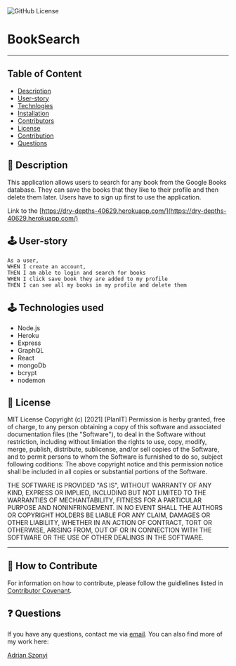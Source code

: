 <img alt="GitHub License" src="https://img.shields.io/apm/l/vim-mode"> 

# BookSearch
---

## Table of Content 

* [Description](#description)
* [User-story](#user)
* [Technlogies](#technologies)
* [Installation](#installation)
* [Contributors](#contributors)
* [License](#license)
* [Contribution](#contribution)
* [Questions](#questions)

<a name="description"></a>
## 📝 Description
This application allows users to search for any book from the Google Books database. They can save the books that they like to their profile and then delete them later. Users have to sign up first to use the application.

Link to the [https://dry-depths-40629.herokuapp.com/](https://dry-depths-40629.herokuapp.com/)

<a name="user"></a>
## 🕹 User-story
`As a user,` <br>
`WHEN I create an account,` <br>
`THEN I am able to login and search for books`<br>
`WHEN I click save book they are added to my profile` <br>
`THEN I can see all my books in my profile and delete them` <br>


<a name="technologies"></a>
## 🕹 Technologies used 

- Node.js
- Heroku
- Express
- GraphQL
- React
- mongoDb
- bcrypt 
- nodemon

<a name="license"></a>
## 🔖 License

MIT License
Copyright (c) [2021] [PlanIT]
Permission is herby granted, free of charge, to any person obtaining a copy of this software and associated documentation files (the "Software"), to deal in the Software without restriction, including without limiation the rights to use, copy, modify, merge, publish, distribute, sublicense, and/or sell copies of the Software, and to permit persons to whom the Software is furnished to do so, subject following coditions: 
The above copyright notice and this permission notice shall be included in all copies or substantial portions of the Software. 

THE SOFTWARE IS PROVIDED "AS IS", WITHOUT WARRANTY OF ANY KIND, EXPRESS OR IMPLIED, INCLUDING BUT NOT LIMITED TO THE WARRANTIES OF MECHANTABILITY, FITNESS FOR A PARTICULAR PURPOSE AND NONINFRINGEMENT. IN NO EVENT SHALL THE AUTHORS OR COPYRIGHT HOLDERS BE LIABLE FOR ANY CLAIM, DAMAGES OR OTHER LIABILITY, WHETHER IN AN ACTION OF CONTRACT, TORT OR OTHERWISE, ARISING FROM, OUT OF OR IN CONNECTION WITH THE SOFTWARE OR THE USE OF OTHER DEALINGS IN THE SOFTWARE.  

---
<a name="contribution"></a>
## 🤝 How to Contribute

For information on how to contribute, please follow the guidlelines listed in [Contributor Covenant](https://www.contributor-covenant.org/).

<a name="questions"></a>
## ❓ Questions
If you have any questions, contact me via [email](aszonyi49@gmail.com). You can also find more of my work here: 

[Adrian Szonyi](https://github.com/Adrian-szonyi) <br>
